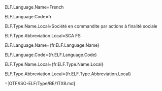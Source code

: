 ELF.Language.Name=French

ELF.Language.Code=fr

ELF.Type.Name.Local=Société en commandite par actions à finalité sociale

ELF.Type.Abbreviation.Local=SCA FS

ELF.Language.Name={fr.ELF.Language.Name}

ELF.Language.Code={fr.ELF.Language.Code}

ELF.Type.Name.Local={fr.ELF.Type.Name.Local}

ELF.Type.Abbreviation.Local={fr.ELF.Type.Abbreviation.Local}

=[OTF/ISO-ELF/Type/BE/1TX8.md]